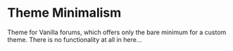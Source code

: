 # Theme Minimalism
Theme for Vanilla forums, which offers only the bare minimum for a custom theme. There is no functionality at all in here...
